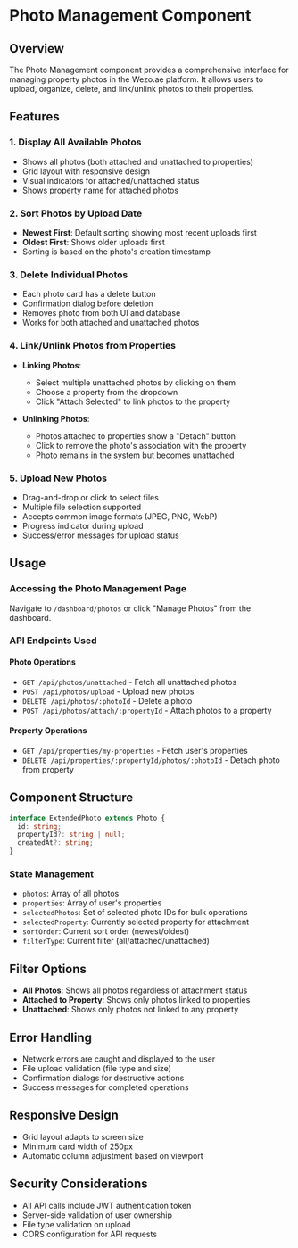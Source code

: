 # Photo Management Component

## Overview
The Photo Management component provides a comprehensive interface for managing property photos in the Wezo.ae platform. It allows users to upload, organize, delete, and link/unlink photos to their properties.

## Features

### 1. Display All Available Photos
- Shows all photos (both attached and unattached to properties)
- Grid layout with responsive design
- Visual indicators for attached/unattached status
- Shows property name for attached photos

### 2. Sort Photos by Upload Date
- **Newest First**: Default sorting showing most recent uploads first
- **Oldest First**: Shows older uploads first
- Sorting is based on the photo's creation timestamp

### 3. Delete Individual Photos
- Each photo card has a delete button
- Confirmation dialog before deletion
- Removes photo from both UI and database
- Works for both attached and unattached photos

### 4. Link/Unlink Photos from Properties
- **Linking Photos**:
  - Select multiple unattached photos by clicking on them
  - Choose a property from the dropdown
  - Click "Attach Selected" to link photos to the property
  
- **Unlinking Photos**:
  - Photos attached to properties show a "Detach" button
  - Click to remove the photo's association with the property
  - Photo remains in the system but becomes unattached

### 5. Upload New Photos
- Drag-and-drop or click to select files
- Multiple file selection supported
- Accepts common image formats (JPEG, PNG, WebP)
- Progress indicator during upload
- Success/error messages for upload status

## Usage

### Accessing the Photo Management Page
Navigate to `/dashboard/photos` or click "Manage Photos" from the dashboard.

### API Endpoints Used

#### Photo Operations
- `GET /api/photos/unattached` - Fetch all unattached photos
- `POST /api/photos/upload` - Upload new photos
- `DELETE /api/photos/:photoId` - Delete a photo
- `POST /api/photos/attach/:propertyId` - Attach photos to a property

#### Property Operations
- `GET /api/properties/my-properties` - Fetch user's properties
- `DELETE /api/properties/:propertyId/photos/:photoId` - Detach photo from property

## Component Structure

```typescript
interface ExtendedPhoto extends Photo {
  id: string;
  propertyId?: string | null;
  createdAt?: string;
}
```

### State Management
- `photos`: Array of all photos
- `properties`: Array of user's properties
- `selectedPhotos`: Set of selected photo IDs for bulk operations
- `selectedProperty`: Currently selected property for attachment
- `sortOrder`: Current sort order (newest/oldest)
- `filterType`: Current filter (all/attached/unattached)

## Filter Options
- **All Photos**: Shows all photos regardless of attachment status
- **Attached to Property**: Shows only photos linked to properties
- **Unattached**: Shows only photos not linked to any property

## Error Handling
- Network errors are caught and displayed to the user
- File upload validation (file type and size)
- Confirmation dialogs for destructive actions
- Success messages for completed operations

## Responsive Design
- Grid layout adapts to screen size
- Minimum card width of 250px
- Automatic column adjustment based on viewport

## Security Considerations
- All API calls include JWT authentication token
- Server-side validation of user ownership
- File type validation on upload
- CORS configuration for API requests